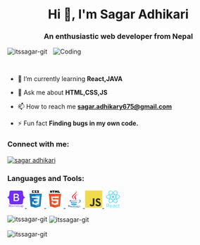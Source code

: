 
<h1 align="center">Hi 👋, I'm Sagar Adhikari</h1>
<h3 align="center">An enthusiastic web developer from Nepal</h3>
<img align="right" alt="Coding" width="400" src="https://user-images.githubusercontent.com/55389276/140866485-8fb1c876-9a8f-4d6a-98dc-08c4981eaf70.gif">

<p align="left"> <img src="https://komarev.com/ghpvc/?username=itssagar-git&label=Profile%20views&color=0e75b6&style=flat" alt="itssagar-git" /> </p>

<p align="left"> <a href="https://twitter.com/" target="blank"><img src="https://img.shields.io/twitter/follow/?logo=twitter&style=for-the-badge" alt="" /></a> </p>

- 🌱 I’m currently learning **React,JAVA**

- 💬 Ask me about **HTML,CSS,JS**

- 📫 How to reach me **sagar.adhikary675@gmail.com**

- ⚡ Fun fact **Finding bugs in my own code.**

<h3 align="left">Connect with me:</h3>
<p align="left">
<a href="[https://linkedin.com/in/sagar adhikari](https://www.linkedin.com/in/sagar--adhikari/)" target="blank"><img align="center" src="https://raw.githubusercontent.com/rahuldkjain/github-profile-readme-generator/master/src/images/icons/Social/linked-in-alt.svg" alt="sagar adhikari" height="30" width="40" /></a>
</p>

<h3 align="left">Languages and Tools:</h3>
<p align="left"> <a href="https://getbootstrap.com" target="_blank" rel="noreferrer"> <img src="https://raw.githubusercontent.com/devicons/devicon/master/icons/bootstrap/bootstrap-plain-wordmark.svg" alt="bootstrap" width="40" height="40"/> </a> <a href="https://www.w3schools.com/css/" target="_blank" rel="noreferrer"> <img src="https://raw.githubusercontent.com/devicons/devicon/master/icons/css3/css3-original-wordmark.svg" alt="css3" width="40" height="40"/> </a> <a href="https://www.w3.org/html/" target="_blank" rel="noreferrer"> <img src="https://raw.githubusercontent.com/devicons/devicon/master/icons/html5/html5-original-wordmark.svg" alt="html5" width="40" height="40"/> </a> <a href="https://www.java.com" target="_blank" rel="noreferrer"> <img src="https://raw.githubusercontent.com/devicons/devicon/master/icons/java/java-original.svg" alt="java" width="40" height="40"/> </a> <a href="https://developer.mozilla.org/en-US/docs/Web/JavaScript" target="_blank" rel="noreferrer"> <img src="https://raw.githubusercontent.com/devicons/devicon/master/icons/javascript/javascript-original.svg" alt="javascript" width="40" height="40"/> </a> <a href="https://reactjs.org/" target="_blank" rel="noreferrer"> <img src="https://raw.githubusercontent.com/devicons/devicon/master/icons/react/react-original-wordmark.svg" alt="react" width="40" height="40"/> </a> </p>

<p><img align="left" src="https://github-readme-stats.vercel.app/api/top-langs?username=itssagar-git&show_icons=true&locale=en&layout=compact" alt="itssagar-git" /></p>

<p>&nbsp;<img align="center" src="https://github-readme-stats.vercel.app/api?username=itssagar-git&show_icons=true&locale=en" alt="itssagar-git" /></p>

<p><img align="center" src="https://github-readme-streak-stats.herokuapp.com/?user=itssagar-git&" alt="itssagar-git" /></p>

